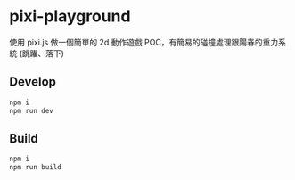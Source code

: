 # pixi-playground

使用 pixi.js 做一個簡單的 2d 動作遊戲 POC，有簡易的碰撞處理跟陽春的重力系統 (跳躍、落下)

## Develop

```bash
npm i
npm run dev
```

## Build

```bash
npm i
npm run build
```
